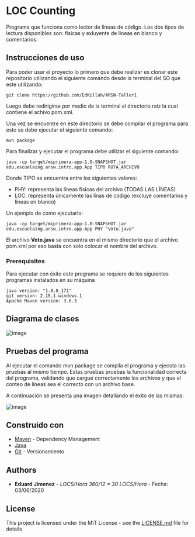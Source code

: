 # LOC Counting

Programa que funciona como lector de líneas de código. Los dos tipos de lectura disponibles son: físicas y exluyente de lineas en blanco y comentarios.

## Instrucciones de uso

Para poder usar el proyecto lo primero que debe realizar es clonar este repositorio utilizando el siguiente comando desde la terminal del SO que este utilizando:

```
git clone https://github.com/EdKillah/ARSW-Taller1
```
Luego debe redirigirse por medio de la terminal al directorio raíz la cual contiene el achivo pom.xml.

Una vez se encuentre en este directorio se debe compilar el programa para esto se debe ejecutar el siguiente comando:

```
mvn package
```

Para finalizar y ejecutar el programa debe utilizar el siguiente comando:

```
java -cp target/miprimera-app-1.0-SNAPSHOT.jar edu.escuelaing.arsw.intro.app.App TIPO RUTA_ARCHIVO
```

Donde TIPO se encuentra entre los siguientes valores:
* PHY: representa las líneas físicas del archivo (TODAS LAS LÍNEAS)
* LOC: representa únicamente las línas de código (excluye comentarios y lineas en blanco)

Un ejemplo de como ejecutarlo: 

```
java -cp target/miprimera-app-1.0-SNAPSHOT.jar edu.escuelaing.arsw.intro.app.App PHY "Voto.java"
```

El archivo __Voto.java__ se encuentra en el mismo directorio que el archivo pom.xml por eso basta con solo colocar el nombre del archivo.


### Prerequisites

Para ejecutar con éxito este programa se requiere de los siguientes programas instalados en su máquina

```
java version: "1.8.0_171"
git version: 2.19.1.windows.1
Apache Maven version: 3.6.3
```

## Diagrama de clases

![image](https://github.com/EdKillah/ARSW-Taller1/resources/pruebas.png)




## Pruebas del programa

Al ejecutar el comando mvn package  se compila el programa y ejecuta las pruebas al mismo tiempo.
Estas pruebas pruebas la funcionalidad correcta del programa, validando que cargué correctamente los archivos y que el conteo de lineas sea el correcto con un archivo base.

A continuación se presenta una imagen detallando el éxito de las mismas:

![image](https://github.com/EdKillah/ARSW-Taller1/resources/pruebas.png)



## Construido con


* [Maven](https://maven.apache.org/) - Dependency Management
* [Java](https://www.java.com/es/download/)
* [Git](https://github.com/) - Versionamiento



## Authors

* **Eduard Jimenez** - *LOCS/Hora  360/12 = 30 LOCS/Hora* - Fecha: 03/06/2020



## License

This project is licensed under the MIT License - see the [LICENSE.md](LICENSE.md) file for details
